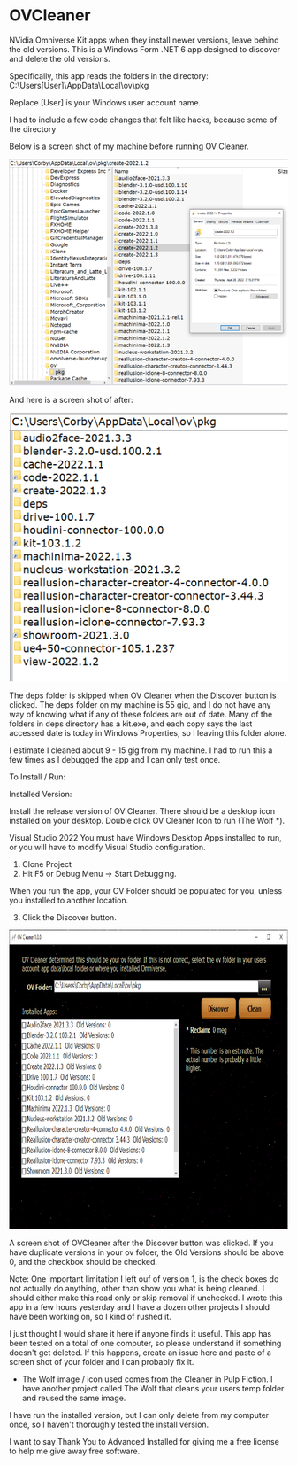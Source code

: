 # OVCleaner
NVidia Omniverse Kit apps when they install newer versions, leave behind the old versions. This is a Windows Form .NET 6 app designed to discover and delete the old versions.

Specifically, this app reads the folders in the directory:
C:\Users\[User]\AppData\Local\ov\pkg

Replace [User] is your Windows user account name.

I had to include a few code changes that felt like hacks, because some of the directory 

Below is a screen shot of my machine before running OV Cleaner.

<img src=https://github.com/DataJuggler/SharedRepo/blob/master/Shared/Images/InstalledOVApps.png>

And here is a screen shot of after:

<img src=https://github.com/DataJuggler/SharedRepo/blob/master/Shared/Images/CleanedOVFolder.png>

The deps folder is skipped when OV Cleaner when the Discover button is clicked.
The deps folder on my machine is 55 gig, and I do not have any way of knowing what if any of these folders are out of date.
Many of the folders in deps directory has a kit.exe, and each copy says the last accessed date is today in Windows Properties, so I leaving this folder alone.

I estimate I cleaned about 9 - 15 gig from my machine. I had to run this a few times as I debugged the app and I can only test once.

To Install / Run:

Installed Version:

Install the release version of OV Cleaner. There should be a desktop icon installed on your desktop. Double click OV Cleaner Icon to run (The Wolf *).

Visual Studio 2022
You must have Windows Desktop Apps installed to run, or you will have to modify Visual Studio configuration.

1. Clone Project
2. Hit F5 or Debug Menu -> Start Debugging.

When you run the app, your OV Folder should be populated for you, unless you installed to another location.

3. Click the Discover button.

<img src=https://github.com/DataJuggler/SharedRepo/blob/master/Shared/Images/OVCleaner.png height=540 width=872>

A screen shot of OVCleaner after the Discover button was clicked. If you have duplicate versions in your ov folder, the Old Versions should be above 0, and the checkbox should be checked.

Note: One important limitation I left ouf of version 1, is the check boxes do not actually do anything, other than show you what is being cleaned. I should either make this read only or skip removal if unchecked. I wrote this app in a few hours yesterday and I have a dozen other projects I should have been working on, so I kind of rushed it.

I just thought I would share it here if anyone finds it useful. This app has been tested on a total of one computer, so please understand if something doesn't get deleted. If this happens, create an issue here and paste of a screen shot of your folder and I can probably fix it.

* The Wolf image / icon used comes from the Cleaner in Pulp Fiction. I have another project called The Wolf that cleans your users temp folder and reused the same image.

I have run the installed version, but I can only delete from my computer once, so I haven't thoroughly tested the install version.

I want to say Thank You to Advanced Installed for giving me a free license to help me give away free software.



